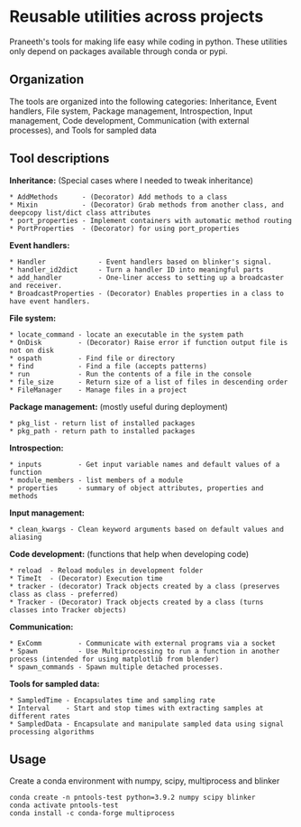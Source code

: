 # Reusable utilities across projects

Praneeth's tools for making life easy while coding in python. These utilities only depend on packages available through conda or pypi.

## Organization
The tools are organized into the following categories:
Inheritance, Event handlers, File system, Package management, 
Introspection, Input management, Code development,
Communication (with external processes), and Tools for sampled data

## Tool descriptions
**Inheritance:** (Special cases where I needed to tweak inheritance)  

    * AddMethods      - (Decorator) Add methods to a class
    * Mixin           - (Decorator) Grab methods from another class, and deepcopy list/dict class attributes
    * port_properties - Implement containers with automatic method routing
    * PortProperties  - (Decorator) for using port_properties

**Event handlers:**  

    * Handler             - Event handlers based on blinker's signal.
    * handler_id2dict     - Turn a handler ID into meaningful parts
    * add_handler         - One-liner access to setting up a broadcaster and receiver.
    * BroadcastProperties - (Decorator) Enables properties in a class to have event handlers.

**File system:**  

    * locate_command - locate an executable in the system path
    * OnDisk         - (Decorator) Raise error if function output file is not on disk
    * ospath         - Find file or directory
    * find           - Find a file (accepts patterns)
    * run            - Run the contents of a file in the console
    * file_size      - Return size of a list of files in descending order
    * FileManager    - Manage files in a project

**Package management:** (mostly useful during deployment)  

    * pkg_list - return list of installed packages
    * pkg_path - return path to installed packages

**Introspection:**  

    * inputs         - Get input variable names and default values of a function
    * module_members - list members of a module
    * properties     - summary of object attributes, properties and methods

**Input management:**  

    * clean_kwargs - Clean keyword arguments based on default values and aliasing

**Code development:** (functions that help when developing code)  

    * reload  - Reload modules in development folder
    * TimeIt  - (Decorator) Execution time
    * tracker - (decorator) Track objects created by a class (preserves class as class - preferred)
    * Tracker - (Decorator) Track objects created by a class (turns classes into Tracker objects)

**Communication:**  

    * ExComm         - Communicate with external programs via a socket
    * Spawn          - Use Multiprocessing to run a function in another process (intended for using matplotlib from blender)
    * spawn_commands - Spawn multiple detached processes.

**Tools for sampled data:**  

    * SampledTime - Encapsulates time and sampling rate
    * Interval    - Start and stop times with extracting samples at different rates
    * SampledData - Encapsulate and manipulate sampled data using signal processing algorithms


## Usage
Create a conda environment with numpy, scipy, multiprocess and blinker

    conda create -n pntools-test python=3.9.2 numpy scipy blinker  
    conda activate pntools-test  
    conda install -c conda-forge multiprocess  
